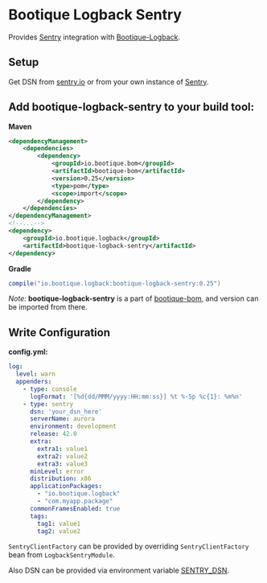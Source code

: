 # Bootique Logback Sentry

Provides [Sentry](https://docs.sentry.io/clients/java/modules/logback/) integration with [Bootique-Logback](https://github.com/bootique/bootique-logback).

## Setup

Get DSN from [sentry.io](https://sentry.io/) or from your own instance of [Sentry](https://github.com/getsentry/sentry).

## Add bootique-logback-sentry to your build tool:

**Maven**

```xml
<dependencyManagement>
    <dependencies>
        <dependency>
            <groupId>io.bootique.bom</groupId>
            <artifactId>bootique-bom</artifactId>
            <version>0.25</version>
            <type>pom</type>
            <scope>import</scope>
        </dependency>
    </dependencies>
</dependencyManagement>
<!--...-->
<dependency>
    <groupId>io.bootique.logback</groupId>
    <artifactId>bootique-logback-sentry</artifactId>
</dependency>
```

**Gradle**
```groovy
compile("io.bootique.logback:bootique-logback-sentry:0.25")
```

*Note:* **bootique-logback-sentry** is a part of [bootique-bom](https://github.com/bootique/bootique-bom), and version can be 
imported from there.

## Write Configuration

**config.yml:**
```yaml
log:
  level: warn
  appenders:
    - type: console
      logFormat: '[%d{dd/MMM/yyyy:HH:mm:ss}] %t %-5p %c{1}: %m%n'
    - type: sentry
      dsn: 'your_dsn_here'
      serverName: aurora
      environment: development
      release: 42.0
      extra: 
        extra1: value1
        extra2: value2
        extra3: value3
      minLevel: error
      distribution: x86
      applicationPackages:
        - "io.bootique.logback"
        - "com.myapp.package"
      commonFramesEnabled: true
      tags:
        tag1: value1
        tag2: value2
```

`SentryClientFactory` can be provided by overriding `SentryClientFactory` bean from `LogbackSentryModule`.

Also DSN can be provided via environment variable [SENTRY_DSN](https://github.com/getsentry/raven-java/tree/master/raven-logback).
